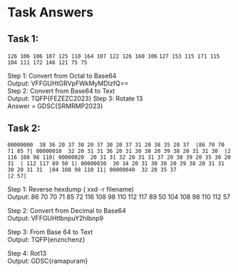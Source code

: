 # Task Answers

## Task 1: 
```126 106 106 107 125 110 164 107 122 126 160 106```
```127 153 115 171 115 104 111 172 146 121 75 75 ```

Step 1: Convert from Octal to Base64
<br/>
Output: VFFGUHtGRVpFWkMyMDIzfQ==
<br/>
Step 2: Convert from Base64 to Text
<br/>
Output: TQFP{FEZEZC2023}
Step 3: Rotate 13
<br/>
Answer = GDSC{SRMRMP2023}

## Task 2:
   ``00000000  38 36 20 37 30 20 37 30 20 37 31 20 38 35 20 37  |86 70 70 71 85 7|
     00000010  32 20 31 31 36 20 31 30 38 20 39 38 20 31 31 30  |2 116 108 98 110|
     00000020  20 31 31 32 20 31 31 37 20 38 39 20 35 30 20 31  | 112 117 89 50 1|
     00000030  30 34 20 31 30 38 20 39 38 20 31 31 30 20 31 31  |04 108 98 110 11|
     00000040  32 20 35 37                                      |2 57|``

Step 1: Reverse hexdump ( xxd -r filename)
<br/>
Output: 86 70 70 71 85 72 116 108 98 110 112 117 89 50 104 108 98 110 112 57

Step 2: Convert from Decimal to Base64
<br/>
Output: VFFGUHtlbnpuY2hlbnp9

Step 3: From Base 64 to Text
<br/>
Output: TQFP{enznchenz}

Step 4: Rot13
<br/>
Output: GDSC{ramapuram}
